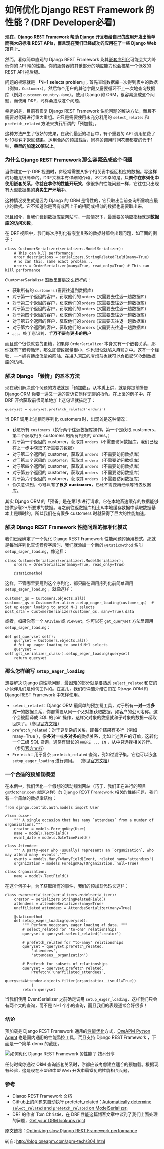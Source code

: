 # 如何优化 Django REST Framework 的性能？(DRF Developer必看)

**现在，[Django REST Framework](http://www.django-rest-framework.org/) 帮助 [Django](http://www.oneapm.com/ai/python/django.html "Django") 开发者给自己的应用开发出简单而强大的标准 REST APIs，而且现在我们已经成功的应用在了一些 Django Web 项目上。**

然而，看似简单直观的 Django REST Framework 及其[嵌套序列化](http://www.django-rest-framework.org/api-guide/relations/#nested-relationships)可能会大大降低你的 API 端的性能。你的服务器的其他部分的响应能力也会被某一个低效的 REST API 拖后腿。

问题的根源就是 **「N+1 selects problem」**；首先查询数据库一次得到表中的数据（例如，`Customers`），然后每个用户的其他字段又需要循环不止一次地查询数据库（例如 `customer.country.Name`）。使用 Django 的 ORM，很容易造成这个问题，而使用 DRF，同样会造成这个问题。

幸运的是，目前有修复 Django REST Framework 性能问题的解决方法，而且不需要对代码进行重大重组。它只是需要使用未充分利用的 `select_related` 和 `prefetch_related` 方法来执行所谓的「预加载」。

这种方法产生了很好的效果，在我们最近的项目中，有个重要的 API 调用花费了5-10秒钟才返回结果。运用合适的预加载后，同样的调用时间花费都变的低于1秒，**典型的加速20倍以上**。

### 为什么 Django REST Framework 那么容易造成这个问题

当你建立一个 DRF 视图时，你经常需要从多个相关表中返回相应的数据。写这样的功能是很简单的，DRF文档中有详细的介绍。不过不幸的是，**只要你在序列化中使用嵌套关系，你就在拿你的性能开玩笑**，像很多的性能问题一样，它往往只出现有大型数据集的**真实生产环境**中。

这种情况发生就是因为 Django 的 ORM 是惰性的，它只取出当前查询所需响应最小的数据。它不知道你是否有成百上千的相同或相似的数据也需要取出来。

况且如今，当我们谈到数据库型网站时，一般情况下，最重要的响应指标就是**数据库的访问次数**。

在 DRF 视图中，我们每次序列化有嵌套关系的数据时都会出现问题，如下面的例子：

    class CustomerSerializer(serializers.ModelSerializer):  
        # This can kill performance!
        order_descriptions = serializers.StringRelatedField(many=True) 
        # So can this, same exact problem...
        orders = OrderSerializer(many=True, read_only=True) # This can kill performance!


CustomerSerializer 函数里面是这么运行的：

*   获取所有的 `customers` (需要往返到数据库)
*   对于第一个返回的客户，获取他们的 `orders` (又需要去往返一趟数据库)
*   对于第二个返回的客户，获取他们的 `orders` (又需要去往返一趟数据库)
*   对于第三个返回的客户，获取他们的 `orders` (又需要去往返一趟数据库)
*   对于第四个返回的客户，获取他们的 `orders` (又需要去往返一趟数据库)
*   对于第五个返回的客户，获取他们的 `orders` (又需要去往返一趟数据库)
*   对于第六个返回的客户，获取他们的 `orders` (又需要去往返一趟数据库)
*   。。。。终于意识到，**千万不要有更多的用户**

而且这个很快就变的更糟，如果你 `OrderSerializer` 本身又有一个嵌套关系，那你就有了嵌套循环，那么即使数据量很小，你也很快就陷入麻烦之中。这有一个经验，一个拥有适度流量的网站，在进入真正的麻烦前也就可以负担起50次到数据库的访问。

### 解决 Django 「懒惰」的基本方法

现在我们解决这个问题的方法就是「预加载」。从本质上讲，就是你提前警告 Django ORM 你要一遍又一遍的告诉它同样无聊的指令。在上面的例子中，在 DRF 开始获取前很简单地加上这句话就搞定了：

    queryset = queryset.prefetch_related('orders')  


当 DRF 调用上述相同序列化 customers 时，出现的是这种情况：

*   获取所有 `customers`（执行两个往返数据库操作，第一个是获取 customers，第二个获取相关 customers 的所有相关的 orders。）
*   对于第一个返回的 customer，获取其 `orders`（不需要访问数据库，我们已经在上一步中获取了所需要的数据）
*   对于第二个返回的 customer，获取其 `orders` （不需要访问数据库）
*   对于第三个返回的 customer，获取其 `orders` （不需要访问数据库）
*   对于第四个返回的 customer，获取其 `orders` （不需要访问数据库）
*   对于第五个返回的 customer，获取其 `orders` （不需要访问数据库）
*   对于第六个返回的 customer，获取其 `orders` （不需要访问数据库）
*   你又意识到，你可以有了**很多 customers**，已经不需要再继续等待去数据库。

其实 Django ORM 的「预备」是在第1步进行请求，它在本地高速缓存的数据能够提供步骤2+所要求的数据。与之前往返数据库相比从本地缓存数据中读取数据基本上是瞬时的，所以我们在有很多 customers 时就获得了巨大的性能加速。

### 解决 Django REST Framework 性能问题的标准化模式

我们已经确定了一个优化 Django REST Framework 性能问题的通用模式，那就是每当序列化查询嵌套字段时，我们就添加一个新的 `@staticmethod` 名叫 `setup_eager_loading`，像这样：

    class CustomerSerializer(serializers.ModelSerializer):  
        orders = OrderSerializer(many=True, read_only=True)
    
        @staticmethod

这样，不管哪里要用到这个序列化，都只需在调用序列化前简单调用 `setup_eager_loading` ，就像这样：

    customer_qs = Customers.objects.all()  
    customer_qs = CustomerSerializer.setup_eager_loading(customer_qs)  # Set up eager loading to avoid N+1 selects  
    post_data = CustomerSerializer(customer_qs, many=True).data  


或者，如果你有一个 `APIView` 或 `ViewSet`，你可以在 `get_queryset` 方法里调用 `setup_eager_loading`：

    def get_queryset(self):  
        queryset = Customers.objects.all()
        # Set up eager loading to avoid N+1 selects
        queryset = self.get_serializer_class().setup_eager_loading(queryset)  
        return queryset


### 那么怎样编写 `setup_eager_loading`

想要解决 Django 的性能问题，最困难的部分就是要熟悉 `select_related` 和它的小伙伴儿们是如何工作的。在这儿，我们将详细介绍它们在 Django ORM 和 Django REST Framework 中怎样使用。

*   `select_related`：Django ORM 最简单的预加载工具，对于所有**一对一**或**多对一**的数据关系，你都需要从同一个父对象获取数据，如客户的公司名称。这个会被翻译成 SQL 的 join 操作，这样父对象的数据就和子对象的数据一起取回来了。（参见[官方文档](https://docs.djangoproject.com/en/dev/ref/models/querysets/#django.db.models.query.QuerySet.select_related)）
*   `prefetch_related`：对于更复杂的关系，即每个结果有多行（例如 many=True ），像**多对一**或**多对多**的数据关系，比如上述客户的订单，这转化一个二级 SQL 查询，通常有很长的 `WHERE ... IN` ，从中只选择相关的行。（参见[官方文档](https://docs.djangoproject.com/en/dev/ref/models/querysets/#django.db.models.query.QuerySet.select_related)）
*   `Prefetch`：用于复杂 `prefetch_related` 查询，例如过滤子集。它也可以嵌套`setup_eager_loading` 进行调用。 （参见[官方文档](https://docs.djangoproject.com/en/dev/ref/models/querysets/#django.db.models.query.QuerySet.select_related)）

### 一个合适的预加载模型

在本例中，我们优化一个假想的活动规划网站（巧了，我们正在进行的项目 getfetcher.com 就是这样）的 Django REST Framework 相关的性能问题，我们有一个简单的数据库结构：

    from django.contrib.auth.models import User
    
    class Event:  
        """ A single occasion that has many `attendees` from a number of organizations."""
        creator = models.ForeignKey(User)
        name = models.TextField()
        event_date = models.DateTimeField()
    
    class Attendee:  
        """ A party-goer who (usually) represents an `organization`, who may attend many `events`."""
        events = models.ManyToManyField(Event, related_name='attendees')
        organization = models.ForeignKey(Organization, null=True)
    
    class Organization:  
        name = models.TextField()


在这个例子中，为了获取所有的事件，我们的预加载代码长这样：

    class EventSerializer(serializers.ModelSerializer):  
        creator = serializers.StringRelatedField()
        attendees = AttendeeSerializer(many=True)
        unaffiliated_attendees = AttendeeSerializer(many=True)
    
        @staticmethod
        def setup_eager_loading(queryset):
            """ Perform necessary eager loading of data. """
            # select_related for "to-one" relationships
            queryset = queryset.select_related('creator')
    
            # prefetch_related for "to-many" relationships
            queryset = queryset.prefetch_related(
                'attendees',
                'attendees__organization')
    
            # Prefetch for subsets of relationships
            queryset = queryset.prefetch_related(
                Prefetch('unaffiliated_attendees', 
                    queryset=Attendee.objects.filter(organization__isnull=True))
                )
            return queryset


当我们使用 EventSerializer 之前确定调用 `setup_eager_loading`，这样我们只会有两个大的查询，而不是 N+1 个小的查询，而且我们的表现通常会好很多！

### 结论

预加载是 Django REST Framework 通用的[性能优化](http://www.oneapm.com/brand/apm.html "性能优化")方式，[OneAPM Python Agent](http://www.oneapm.com/ai/python.html?utm_source=Community&utm_medium=Article&utm_term=%E5%A6%82%E4%BD%95%E4%BC%98%E5%8C%96%20Django%20REST%20Framework%20%20%E7%9A%84%E6%80%A7%E8%83%BD%EF%BC%9F&utm_campaign=AiPythonArti&from=jsclifxvcj) 也是国内通用的性能监控工具，而且支持 Django REST Framework ，下面是一个简单 demo 的截图。

![如何优化 Django REST Framework 的性能？ 技术分享](http://blog.oneapm.com/content/images/2015/12/-----2015-12-11---2-29-18.png)

任何时候你通过 ORM 查询嵌套关系时，你都应该考虑建立适合的预加载。根据现有经验，这是现在小型和中型 Web 开发中最常见的性能相关问题。

### 参考

*   [Django REST Framework](http://www.django-rest-framework.org/) 文档
*   Github上的问题来自动执行 prefetch_related：[Automatically determine `select_related` and `prefetch_related` on ModelSerializer](https://github.com/tomchristie/django-rest-framework/issues/1964)。
*   DRF 的作者 Tom Christie，在 DRF 性能这篇博客文章中谈到了我们上面处理的问题，[Get your ORM lookups right](http://www.dabapps.com/blog/api-performance-profiling-django-rest-framework/)

原文链接：[Optimizing slow Django REST Framework performance](https://ses4j.github.io/2015/11/23/optimizing-slow-django-rest-framework-performance/)

转自: http://blog.oneapm.com/apm-tech/304.html